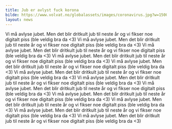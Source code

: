 ```yaml
---
title: Jub er avlyst fuck korona
bilde: https://www.volvat.no/globalassets/images/coronavirus.jpg?w=1500&h=1000&mode=&scale=&anchor=
layout: news
---
```

Vi må avlyse jubet. Men det blir dritkult jub til neste år og vi fikser noe digitalt piss (ble veldig bra da <3) Vi må avlyse jubet. Men det blir dritkult jub til neste år og vi fikser noe digitalt piss (ble veldig bra da <3) Vi må avlyse jubet. Men det blir dritkult jub til neste år og vi fikser noe digitalt piss (ble veldig bra da <3) Vi må avlyse jubet. Men det blir dritkult jub til neste år og vi fikser noe digitalt piss (ble veldig bra da <3) Vi må avlyse jubet. Men det blir dritkult jub til neste år og vi fikser noe digitalt piss (ble veldig bra da <3) Vi må avlyse jubet. Men det blir dritkult jub til neste år og vi fikser noe digitalt piss (ble veldig bra da <3) Vi må avlyse jubet. Men det blir dritkult jub til neste år og vi fikser noe digitalt piss (ble veldig bra da <3) Vi må avlyse jubet. Men det blir dritkult jub til neste år og vi fikser noe digitalt piss (ble veldig bra da <3) Vi må avlyse jubet. Men det blir dritkult jub til neste år og vi fikser noe digitalt piss (ble veldig bra da <3) Vi må avlyse jubet. Men det blir dritkult jub til neste år og vi fikser noe digitalt piss (ble veldig bra da <3) Vi må avlyse jubet. Men det blir dritkult jub til neste år og vi fikser noe digitalt piss (ble veldig bra da <3) Vi må avlyse jubet. Men det blir dritkult jub til neste år og vi fikser noe digitalt piss (ble veldig bra da <3) 